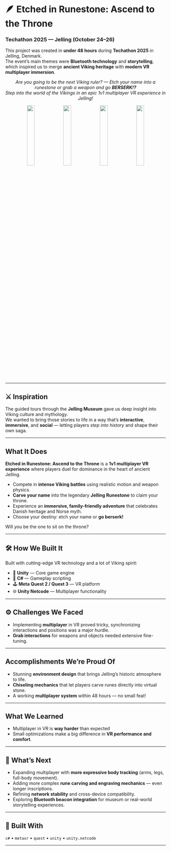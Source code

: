 # 🪶 Etched in Runestone: Ascend to the Throne  
### Techathon 2025 — Jelling (October 24–26)

This project was created in **under 48 hours** during **Techathon 2025** in Jelling, Denmark.  
The event’s main themes were **Bluetooth technology** and **storytelling**, which inspired us to merge **ancient Viking heritage** with **modern VR multiplayer immersion**.

<p align="center">
  <em>Are you going to be the next Viking ruler? — Etch your name into a runestone or grab a weapon and go <strong>BERSERK!?</strong></em><br>
  <em>Step into the world of the Vikings in an epic 1v1 multiplayer VR experience in Jelling!</em>
</p>


<p align="center">
  <img src="https://github.com/user-attachments/assets/a98484d4-c452-4312-8537-d938684a23f0" width="22%" />
  <img src="https://github.com/user-attachments/assets/78011a8c-5623-4b5a-97c4-1fb626ece233" width="22%" />
  <img src="https://github.com/user-attachments/assets/cca28a27-854f-40d6-87ce-c950e7870fbb" width="22%" />
  <img src="https://github.com/user-attachments/assets/eb228633-b10f-45ad-8393-793a0042871e" width="22%" />
</p>

---

## ⚔️ Inspiration  
The guided tours through the **Jelling Museum** gave us deep insight into Viking culture and mythology.  
We wanted to bring those stories to life in a way that’s **interactive**, **immersive**, and **social** — letting players *step into history* and shape their own saga.

---

## What It Does  
**Etched in Runestone: Ascend to the Throne** is a **1v1 multiplayer VR experience** where players duel for dominance in the heart of ancient Jelling.  

- Compete in **intense Viking battles** using realistic motion and weapon physics.  
- **Carve your name** into the legendary **Jelling Runestone** to claim your throne.  
- Experience an **immersive, family-friendly adventure** that celebrates Danish heritage and Norse myth.  
- Choose your destiny: etch your name or **go berserk!**  

Will *you* be the one to sit on the throne?

---

## 🛠️ How We Built It  
Built with cutting-edge VR technology and a lot of Viking spirit:  

- 🧱 **Unity** — Core game engine  
- 🧩 **C#** — Gameplay scripting  
- 🕹️ **Meta Quest 2 / Quest 3** — VR platform  
- 🌐 **Unity Netcode** — Multiplayer functionality  

---

## ⚙️ Challenges We Faced  
- Implementing **multiplayer** in VR proved tricky, synchronizing interactions and positions was a major hurdle.  
- **Grab interactions** for weapons and objects needed extensive fine-tuning.  

---

## Accomplishments We’re Proud Of  
- Stunning **environment design** that brings Jelling’s historic atmosphere to life.  
- **Chiseling mechanics** that let players carve runes directly into virtual stone.  
- A working **multiplayer system** within 48 hours — no small feat!  

---

## What We Learned  
- Multiplayer in VR is **way harder** than expected
- Small optimizations make a big difference in **VR performance and comfort**.  

---

## 🔮 What’s Next  
- Expanding multiplayer with **more expressive body tracking** (arms, legs, full-body movement).  
- Adding more complex **rune carving and engraving mechanics** — even longer inscriptions.  
- Refining **network stability** and cross-device compatibility.  
- Exploring **Bluetooth beacon integration** for museum or real-world storytelling experiences.  

---

## 🧰 Built With  
`c#` • `metaxr` • `quest` • `unity` • `unity.netcode`

---



